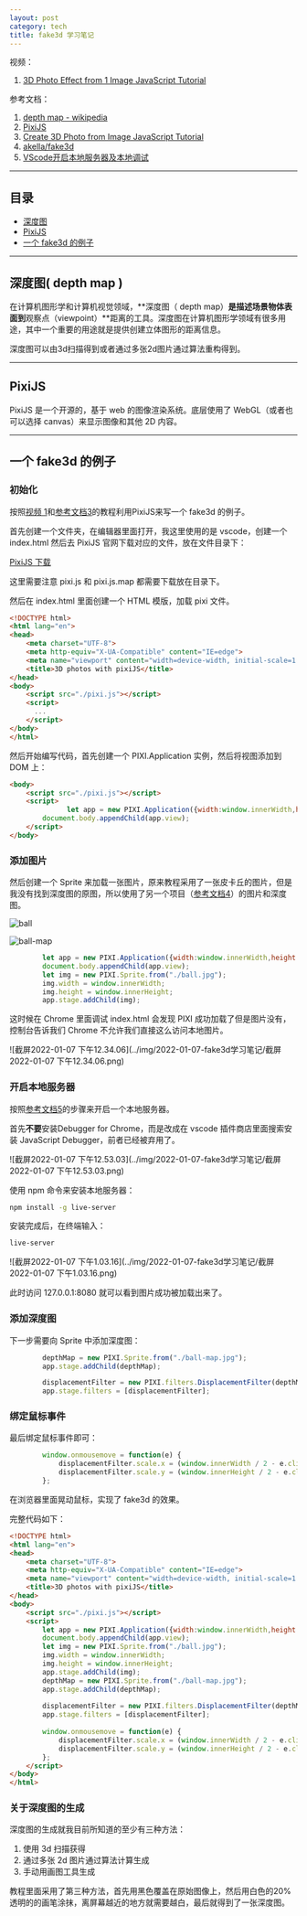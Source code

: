 ```yaml
---
layout: post
category: tech
title: fake3d 学习笔记
---
```


视频：

1. [3D Photo Effect from 1 Image JavaScript Tutorial](https://www.youtube.com/watch?v=FgN2EENWPFc)

参考文档：

1. [depth map - wikipedia](https://en.wikipedia.org/wiki/Depth_map)
2. [PixiJS](https://pixijs.io/guides/index.html)
3. [Create 3D Photo from Image JavaScript Tutorial](https://redstapler.co/3d-photo-from-image-javascript-tutorial/)
4. [akella/fake3d](https://github.com/akella/fake3d)
5. [VScode开启本地服务器及本地调试](https://blog.css8.cn/post/20545196.html)

---

## 目录

- [深度图](#深度图)
- [PixiJS](#pixijs)
- [一个 fake3d 的例子](#一个-fake3d-的例子)

---

## 深度图( depth map )

在计算机图形学和计算机视觉领域，**深度图（ depth map）**是描述场景物体表面到**观察点（viewpoint）**距离的工具。深度图在计算机图形学领域有很多用途，其中一个重要的用途就是提供创建立体图形的距离信息。

深度图可以由3d扫描得到或者通过多张2d图片通过算法重构得到。

---

## PixiJS

PixiJS 是一个开源的，基于 web 的图像渲染系统。底层使用了 WebGL（或者也可以选择 canvas）来显示图像和其他 2D 内容。

---

## 一个 fake3d 的例子

### 初始化

按照[视频 1](https://www.youtube.com/watch?v=FgN2EENWPFc)和[参考文档3](https://redstapler.co/3d-photo-from-image-javascript-tutorial/)的教程利用PixiJS来写一个 fake3d 的例子。

首先创建一个文件夹，在编辑器里面打开，我这里使用的是 vscode，创建一个 index.html 然后去 PixiJS 官网下载对应的文件，放在文件目录下：

[PixiJS 下载](https://github.com/pixijs/pixijs/releases)

这里需要注意 pixi.js 和 pixi.js.map 都需要下载放在目录下。

然后在 index.html 里面创建一个 HTML 模版，加载 pixi 文件。

```html
<!DOCTYPE html>
<html lang="en">
<head>
    <meta charset="UTF-8">
    <meta http-equiv="X-UA-Compatible" content="IE=edge">
    <meta name="viewport" content="width=device-width, initial-scale=1.0">
    <title>3D photos with pixiJS</title>
</head>
<body>
    <script src="./pixi.js"></script>
    <script>
      ...
    </script>
</body>
</html>
```

然后开始编写代码，首先创建一个 PIXI.Application 实例，然后将视图添加到 DOM 上：

```html
<body>
    <script src="./pixi.js"></script>
    <script>
              let app = new PIXI.Application({width:window.innerWidth,height:window.innerHeight})
        document.body.appendChild(app.view);
    </script>
</body>
```

### 添加图片

然后创建一个 Sprite 来加载一张图片，原来教程采用了一张皮卡丘的图片，但是我没有找到深度图的原图，所以使用了另一个项目（[参考文档4](https://github.com/akella/fake3d)）的图片和深度图。

![ball](../img/2022-01-07-fake3d学习笔记/ball-1529438.jpg)

![ball-map](../img/2022-01-07-fake3d学习笔记/ball-map-1529443.jpg)

```javascript
        let app = new PIXI.Application({width:window.innerWidth,height:window.innerHeight})
        document.body.appendChild(app.view);
        let img = new PIXI.Sprite.from("./ball.jpg");
        img.width = window.innerWidth;
        img.height = window.innerHeight;
        app.stage.addChild(img);
```

这时候在 Chrome 里面调试 index.html 会发现 PIXI 成功加载了但是图片没有，控制台告诉我们 Chrome 不允许我们直接这么访问本地图片。

![截屏2022-01-07 下午12.34.06](../img/2022-01-07-fake3d学习笔记/截屏2022-01-07 下午12.34.06.png)

### 开启本地服务器

按照[参考文档5](https://blog.css8.cn/post/20545196.html)的步骤来开启一个本地服务器。

首先**不要**安装Debugger for Chrome，而是改成在 vscode 插件商店里面搜索安装 JavaScript Debugger，前者已经被弃用了。

![截屏2022-01-07 下午12.53.03](../img/2022-01-07-fake3d学习笔记/截屏2022-01-07 下午12.53.03.png)

使用 npm 命令来安装本地服务器：

```bash
npm install -g live-server
```

安装完成后，在终端输入：

```bash
live-server
```

![截屏2022-01-07 下午1.03.16](../img/2022-01-07-fake3d学习笔记/截屏2022-01-07 下午1.03.16.png)

此时访问 127.0.0.1:8080 就可以看到图片成功被加载出来了。

### 添加深度图

下一步需要向 Sprite 中添加深度图：

```javascript
        depthMap = new PIXI.Sprite.from("./ball-map.jpg");
        app.stage.addChild(depthMap);

        displacementFilter = new PIXI.filters.DisplacementFilter(depthMap);
        app.stage.filters = [displacementFilter];
```

### 绑定鼠标事件

最后绑定鼠标事件即可：

```javascript
        window.onmousemove = function(e) {
            displacementFilter.scale.x = (window.innerWidth / 2 - e.clientX) /20;
            displacementFilter.scale.y = (window.innerHeight / 2 - e.clientY) /20;
        };
```

在浏览器里面晃动鼠标，实现了 fake3d 的效果。

完整代码如下：

```html
<!DOCTYPE html>
<html lang="en">
<head>
    <meta charset="UTF-8">
    <meta http-equiv="X-UA-Compatible" content="IE=edge">
    <meta name="viewport" content="width=device-width, initial-scale=1.0">
    <title>3D photos with pixiJS</title>
</head>
<body>
    <script src="./pixi.js"></script>
    <script>
        let app = new PIXI.Application({width:window.innerWidth,height:window.innerHeight})
        document.body.appendChild(app.view);
        let img = new PIXI.Sprite.from("./ball.jpg");
        img.width = window.innerWidth;
        img.height = window.innerHeight;
        app.stage.addChild(img);
        depthMap = new PIXI.Sprite.from("./ball-map.jpg");
        app.stage.addChild(depthMap);
        
        displacementFilter = new PIXI.filters.DisplacementFilter(depthMap);
        app.stage.filters = [displacementFilter];
        
        window.onmousemove = function(e) {
            displacementFilter.scale.x = (window.innerWidth / 2 - e.clientX) /20;
            displacementFilter.scale.y = (window.innerHeight / 2 - e.clientY) /20;
        };
    </script>
</body>
</html>
```

### 关于深度图的生成

深度图的生成就我目前所知道的至少有三种方法：

1. 使用 3d 扫描获得
2. 通过多张 2d 图片通过算法计算生成
3. 手动用画图工具生成

教程里面采用了第三种方法，首先用黑色覆盖在原始图像上，然后用白色的20%透明的的画笔涂抹，离屏幕越近的地方就需要越白，最后就得到了一张深度图。
